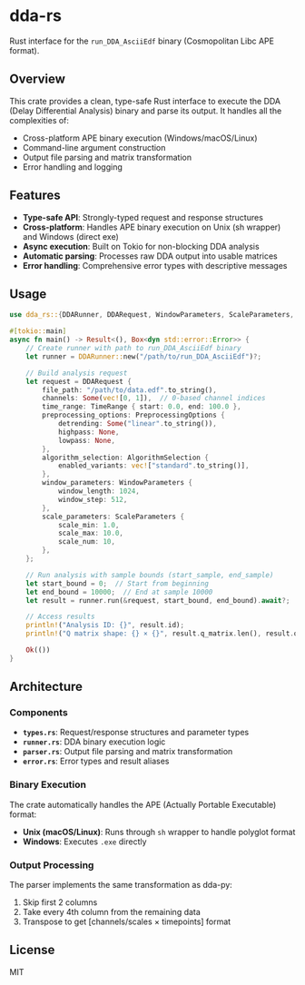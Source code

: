 # dda-rs

Rust interface for the `run_DDA_AsciiEdf` binary (Cosmopolitan Libc APE format).

## Overview

This crate provides a clean, type-safe Rust interface to execute the DDA (Delay Differential Analysis) binary and parse its output. It handles all the complexities of:

- Cross-platform APE binary execution (Windows/macOS/Linux)
- Command-line argument construction
- Output file parsing and matrix transformation
- Error handling and logging

## Features

- **Type-safe API**: Strongly-typed request and response structures
- **Cross-platform**: Handles APE binary execution on Unix (sh wrapper) and Windows (direct exe)
- **Async execution**: Built on Tokio for non-blocking DDA analysis
- **Automatic parsing**: Processes raw DDA output into usable matrices
- **Error handling**: Comprehensive error types with descriptive messages

## Usage

```rust
use dda_rs::{DDARunner, DDARequest, WindowParameters, ScaleParameters, TimeRange, PreprocessingOptions, AlgorithmSelection};

#[tokio::main]
async fn main() -> Result<(), Box<dyn std::error::Error>> {
    // Create runner with path to run_DDA_AsciiEdf binary
    let runner = DDARunner::new("/path/to/run_DDA_AsciiEdf")?;

    // Build analysis request
    let request = DDARequest {
        file_path: "/path/to/data.edf".to_string(),
        channels: Some(vec![0, 1]),  // 0-based channel indices
        time_range: TimeRange { start: 0.0, end: 100.0 },
        preprocessing_options: PreprocessingOptions {
            detrending: Some("linear".to_string()),
            highpass: None,
            lowpass: None,
        },
        algorithm_selection: AlgorithmSelection {
            enabled_variants: vec!["standard".to_string()],
        },
        window_parameters: WindowParameters {
            window_length: 1024,
            window_step: 512,
        },
        scale_parameters: ScaleParameters {
            scale_min: 1.0,
            scale_max: 10.0,
            scale_num: 10,
        },
    };

    // Run analysis with sample bounds (start_sample, end_sample)
    let start_bound = 0;  // Start from beginning
    let end_bound = 10000;  // End at sample 10000
    let result = runner.run(&request, start_bound, end_bound).await?;

    // Access results
    println!("Analysis ID: {}", result.id);
    println!("Q matrix shape: {} × {}", result.q_matrix.len(), result.q_matrix[0].len());

    Ok(())
}
```

## Architecture

### Components

- **`types.rs`**: Request/response structures and parameter types
- **`runner.rs`**: DDA binary execution logic
- **`parser.rs`**: Output file parsing and matrix transformation
- **`error.rs`**: Error types and result aliases

### Binary Execution

The crate automatically handles the APE (Actually Portable Executable) format:
- **Unix (macOS/Linux)**: Runs through `sh` wrapper to handle polyglot format
- **Windows**: Executes `.exe` directly

### Output Processing

The parser implements the same transformation as dda-py:
1. Skip first 2 columns
2. Take every 4th column from the remaining data
3. Transpose to get [channels/scales × timepoints] format

## License

MIT
